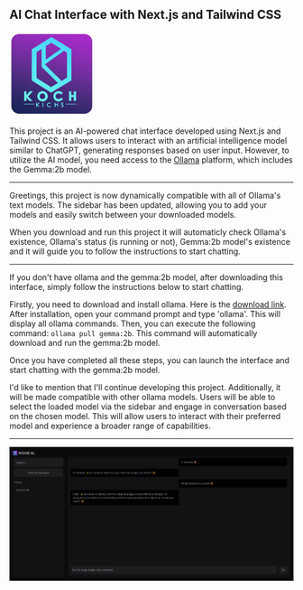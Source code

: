 <h2>AI Chat Interface with Next.js and Tailwind CSS</h2>
<img src='public/ailogo.png' width='150px'/>

This project is an AI-powered chat interface developed using Next.js and Tailwind CSS. It allows users to interact with an artificial intelligence model similar to ChatGPT, generating responses based on user input. However, to utilize the AI model, you need access to the [Ollama](https://ollama.com/) platform, which includes the Gemma:2b model.

---
Greetings, this project is now dynamically compatible with all of Ollama's text models. The sidebar has been updated, allowing you to add your models and easily switch between your downloaded models.

When you download and run this project it will automaticly  check Ollama's existence, Ollama's status (is running or not), Gemma:2b model's existence and it will guide you to follow the instructions to start chatting.

---

If you don't have ollama and the gemma:2b model, after downloading this interface, simply follow the instructions below to start chatting.

Firstly, you need to download and install ollama. Here is the [download link](https://ollama.com/download). After installation, open your command prompt and type 'ollama'. This will display all ollama commands. Then, you can execute the following command: ```ollama pull gemma:2b```. This command will automatically download and run the gemma:2b model.

Once you have completed all these steps, you can launch the interface and start chatting with the gemma:2b model.

I'd like to mention that I'll continue developing this project. Additionally, it will be made compatible with other ollama models. Users will be able to select the loaded model via the sidebar and engage in conversation based on the chosen model. This will allow users to interact with their preferred model and experience a broader range of capabilities.

---
<img src='public/ss.png'/>
